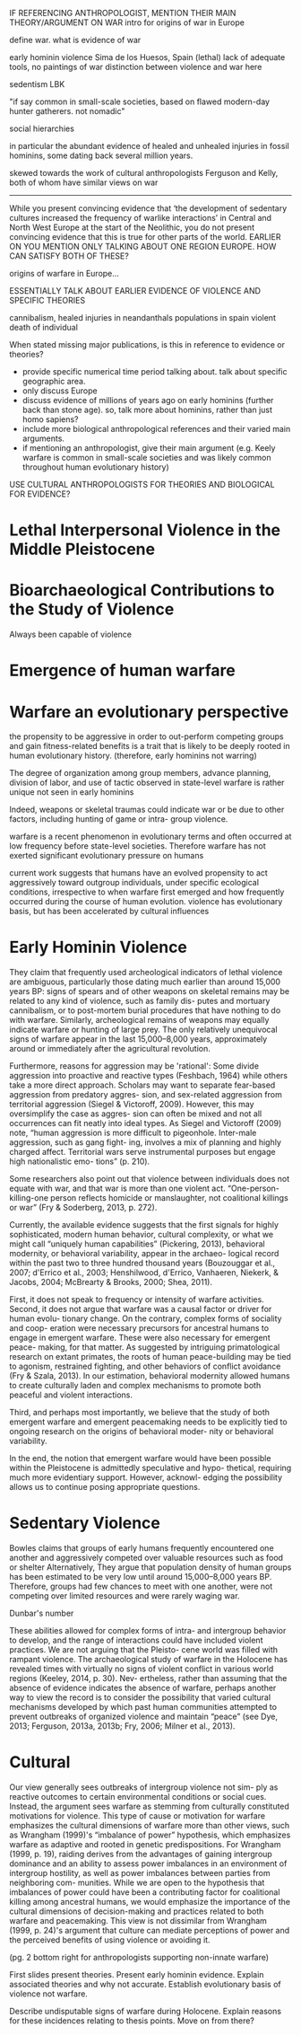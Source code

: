 <!-- SPDX-License-Identifier: zlib-acknowledgement -->

IF REFERENCING ANTHROPOLOGIST, MENTION THEIR MAIN THEORY/ARGUMENT ON WAR
intro for origins of war in Europe

define war. what is evidence of war

early hominin violence 
Sima de los Huesos, Spain (lethal)
lack of adequate tools, no paintings of war
distinction between violence and war here

sedentism LBK

"if say common in small-scale societies, based on flawed modern-day hunter gatherers. not nomadic"

social hierarchies







in particular the abundant evidence of healed and unhealed injuries in fossil hominins, some dating back several million years. 

skewed towards the work of cultural anthropologists Ferguson and Kelly, both of whom have similar views on war


-----------------------------------------------------------------------------
While you present convincing evidence that ‘the development of sedentary cultures increased the frequency of warlike interactions’ 
in Central and North West Europe at the start of the Neolithic, 
you do not present convincing evidence that this is true for other parts of the world.
EARLIER ON YOU MENTION ONLY TALKING ABOUT ONE REGION EUROPE. HOW CAN SATISFY BOTH OF THESE?

origins of warfare in Europe...

ESSENTIALLY TALK ABOUT EARLIER EVIDENCE OF VIOLENCE AND SPECIFIC THEORIES

cannibalism, healed injuries in neandanthals
populations in spain violent death of individual

When stated missing major publications, is this in reference to evidence or theories?

* provide specific numerical time period talking about. talk about specific geographic area.
* only discuss Europe
* discuss evidence of millions of years ago on early hominins (further back than stone age). 
so, talk more about hominins, rather than just homo sapiens?
* include more biological anthropological references and their varied main arguments.
* if mentioning an anthropologist, give their main argument (e.g. Keely warfare is common in small-scale societies and was likely common throughout human evolutionary history)


USE CULTURAL ANTHROPOLOGISTS FOR THEORIES AND BIOLOGICAL FOR EVIDENCE?
# Lethal Interpersonal Violence in the Middle Pleistocene
# Bioarchaeological Contributions to the Study of Violence
Always been capable of violence

# Emergence of human warfare




# Warfare an evolutionary perspective 
the propensity to be aggressive in order to out-perform
competing groups and gain fitness-related benefits is a trait that is likely
to be deeply rooted in human evolutionary history. 
(therefore, early hominins not warring)

The degree of organization among group members,
advance planning, division of labor, and use of tactic observed in
state-level warfare is rather unique not seen in early hominins 

Indeed, weapons or skeletal traumas could indicate
war or be due to other factors, including hunting of game or intra-
group violence.

warfare is a recent phenomenon in evolutionary terms and often
occurred at low frequency before state-level societies. Therefore
warfare has not exerted significant evolutionary pressure on
humans

current work suggests that humans have an
evolved propensity to act aggressively toward outgroup individuals,
under specific ecological conditions, irrespective to when warfare first
emerged and how frequently occurred during the course of human
evolution. 
violence has evolutionary basis, but has been accelerated by cultural influences

# Early Hominin Violence
They claim that frequently used archeological indicators of lethal violence
are ambiguous, particularly those dating much earlier than around
15,000 years BP: signs of spears and of other weapons on skeletal
remains may be related to any kind of violence, such as family dis-
putes and mortuary cannibalism, or to post-mortem burial procedures
that have nothing to do with warfare. Similarly, archeological remains
of weapons may equally indicate warfare or hunting of large prey. The
only relatively unequivocal signs of warfare appear in the last
15,000–8,000 years, approximately around or immediately after the
agricultural revolution.

Furthermore, reasons for aggression may be 'rational':
Some divide aggression into proactive and reactive types
(Feshbach, 1964) while others take a more direct approach. Scholars
may want to separate fear-based aggression from predatory aggres-
sion, and sex-related aggression from territorial aggression (Siegel &
Victoroff, 2009). However, this may oversimplify the case as aggres-
sion can often be mixed and not all occurrences can fit neatly into
ideal types. As Siegel and Victoroff (2009) note, “human aggression is
more difficult to pigeonhole. Inter-male aggression, such as gang fight-
ing, involves a mix of planning and highly charged affect. Territorial
wars serve instrumental purposes but engage high nationalistic emo-
tions” (p. 210).

Some researchers also point out that violence between individuals
does not equate with war, and that war is more than one violent act.
“One-person-killing-one person reflects homicide or manslaughter, not
coalitional killings or war” (Fry & Soderberg, 2013, p. 272). 

Currently, the available evidence suggests that the first signals for
highly sophisticated, modern human behavior, cultural complexity, or
what we might call “uniquely human capabilities” (Pickering, 2013),
behavioral modernity, or behavioral variability, appear in the archaeo-
logical record within the past two to three hundred thousand years
(Bouzouggar et al., 2007; d'Errico et al., 2003; Henshilwood, d'Errico,
Vanhaeren, Niekerk, & Jacobs, 2004; McBrearty & Brooks, 2000;
Shea, 2011).

First, it does not
speak to frequency or intensity of warfare activities. Second, it does
not argue that warfare was a causal factor or driver for human evolu-
tionary change. On the contrary, complex forms of sociality and coop-
eration were necessary precursors for ancestral humans to engage in
emergent warfare. These were also necessary for emergent peace-
making, for that matter. As suggested by intriguing primatological
research on extant primates, the roots of human peace-building may
be tied to agonism, restrained fighting, and other behaviors of conflict
avoidance (Fry & Szala, 2013). In our estimation, behavioral modernity
allowed humans to create culturally laden and complex mechanisms
to promote both peaceful and violent interactions.

Third, and perhaps most importantly, we believe that the study of
both emergent warfare and emergent peacemaking needs to be
explicitly tied to ongoing research on the origins of behavioral moder-
nity or behavioral variability. 

In the end, the notion that emergent warfare would have been
possible within the Pleistocene is admittedly speculative and hypo-
thetical, requiring much more evidentiary support. However, acknowl-
edging the possibility allows us to continue posing appropriate
questions.

# Sedentary Violence
Bowles claims that groups of early humans
frequently encountered one another and aggressively competed over
valuable resources such as food or shelter
Alternatively, They argue that population density
of human groups has been estimated to be very low until around
15,000–8,000 years BP. Therefore, groups had few chances to meet
with one another, were not competing over limited resources and
were rarely waging war.

Dunbar's number

These abilities allowed for complex forms of intra- and
intergroup behavior to develop, and the range of interactions could
have included violent practices. We are not arguing that the Pleisto-
cene world was filled with rampant violence. The archaeological study
of warfare in the Holocene has revealed times with virtually no signs
of violent conflict in various world regions (Keeley, 2014, p. 30). Nev-
ertheless, rather than assuming that the absence of evidence indicates
the absence of warfare, perhaps another way to view the record is to
consider the possibility that varied cultural mechanisms developed by
which past human communities attempted to prevent outbreaks of
organized violence and maintain “peace” (see Dye, 2013; Ferguson,
2013a, 2013b; Fry, 2006; Milner et al., 2013).

# Cultural
Our view generally sees outbreaks of intergroup violence not sim-
ply as reactive outcomes to certain environmental conditions or social
cues. Instead, the argument sees warfare as stemming from culturally
constituted motivations for violence. This type of cause or motivation
for warfare emphasizes the cultural dimensions of warfare more than
other views, such as Wrangham (1999)'s “imbalance of power”
hypothesis, which emphasizes warfare as adaptive and rooted in
genetic predispositions. For Wrangham (1999, p. 19), raiding derives
from the advantages of gaining intergroup dominance and an ability
to assess power imbalances in an environment of intergroup hostility,
as well as power imbalances between parties from neighboring com-
munities. While we are open to the hypothesis that imbalances of
power could have been a contributing factor for coalitional killing
among ancestral humans, we would emphasize the importance of the
cultural dimensions of decision-making and practices related to both
warfare and peacemaking. This view is not dissimilar from Wrangham
(1999, p. 24)'s argument that culture can mediate perceptions of
power and the perceived benefits of using violence or avoiding it.


(pg. 2 bottom right for anthropologists supporting non-innate warfare) 

First slides present theories.
Present early hominin evidence. Explain associated theories and why not accurate.
Establish evolutionary basis of violence not warfare.

Describe undisputable signs of warfare during Holocene.
Explain reasons for these incidences relating to thesis points.
Move on from there?

